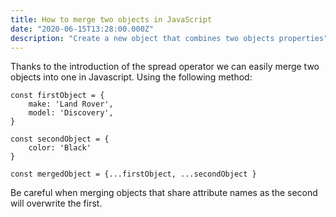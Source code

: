 ```yaml
---
title: How to merge two objects in JavaScript
date: "2020-06-15T13:28:00.000Z"
description: "Create a new object that combines two objects properties"
---
```


Thanks to the introduction of the spread operator we can easily merge two objects into one in Javascript. Using the following method:

    const firstObject = {
        make: 'Land Rover',
        model: 'Discovery',
    }

    const secondObject = {
        color: 'Black'
    }

    const mergedObject = {...firstObject, ...secondObject }

Be careful when merging objects that share attribute names as the second will overwrite the first.
